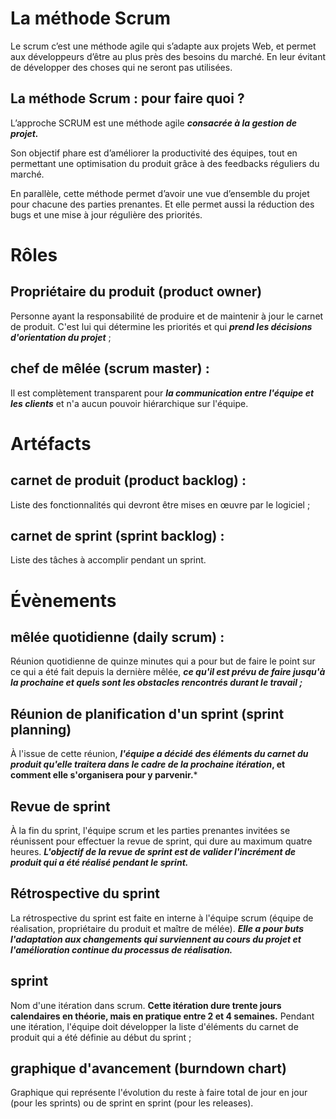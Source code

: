 

# La méthode Scrum

Le scrum c’est une méthode agile qui s’adapte aux projets Web, et permet aux développeurs d’être au plus près des besoins du marché. En leur évitant de développer des choses qui ne seront pas utilisées.

## La méthode Scrum : pour faire quoi ?

L’approche SCRUM est une méthode agile ***consacrée à la gestion de projet.***

Son objectif phare est d’améliorer la productivité des équipes, tout en permettant une optimisation du produit grâce à des feedbacks réguliers du marché.

En parallèle, cette méthode permet d’avoir une vue d’ensemble du projet pour chacune des parties prenantes. Et elle permet aussi la réduction des bugs et une mise à jour régulière des priorités.


# Rôles

## Propriétaire du produit (product owner) 

Personne ayant la responsabilité de produire et de maintenir à jour le carnet de produit. C'est lui qui détermine les priorités et qui ***prend les décisions d'orientation du projet*** ;

## chef de mêlée (scrum master) :

Il est complètement transparent pour ***la communication entre l'équipe et les clients*** et n'a aucun pouvoir hiérarchique sur l'équipe.

# Artéfacts

## carnet de produit (product backlog) :

 Liste des fonctionnalités qui devront être mises en œuvre par le logiciel ;


## carnet de sprint (sprint backlog) :

Liste des tâches à accomplir pendant un sprint.

# Évènements

## mêlée quotidienne (daily scrum) :

Réunion quotidienne de quinze minutes qui a pour but de faire le point sur ce qui a été fait depuis la dernière mêlée, ***ce qu'il est prévu de faire jusqu'à la prochaine et quels sont les obstacles rencontrés durant le travail ;***

## Réunion de planification d'un sprint (sprint planning)

 À l'issue de cette réunion, ***l'équipe a décidé des éléments du carnet du produit qu'elle traitera dans le cadre de la prochaine itération*, et comment elle s'organisera pour y parvenir.***

## Revue de sprint

À la fin du sprint, l'équipe scrum et les parties prenantes invitées se réunissent pour effectuer la revue de sprint, qui dure au maximum quatre heures. ***L'objectif de la revue de sprint est de valider l'incrément de produit qui a été réalisé pendant le sprint.*** 

## Rétrospective du sprint

La rétrospective du sprint est faite en interne à l'équipe scrum (équipe de réalisation, propriétaire du produit et maître de mélée). ***Elle a pour buts l'adaptation aux changements qui surviennent au cours du projet et l'amélioration continue du processus de réalisation.***

## sprint

Nom d'une itération dans scrum. **Cette itération dure trente jours calendaires en théorie, mais en pratique entre 2 et 4 semaines.** Pendant une itération, l'équipe doit développer la liste d'éléments du carnet de produit qui a été définie au début du sprint ;

## graphique d'avancement (burndown chart)

 Graphique qui représente l'évolution du reste à faire total de jour en jour (pour les sprints) ou de sprint en sprint (pour les releases).